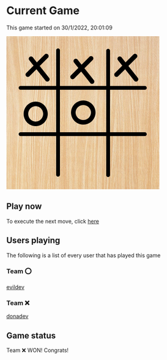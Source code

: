 # Current Game

This game started on 30/1/2022, 20:01:09

![alt text](https://github.com/donadev/TicTacToe/blob/main/games/2022-01-30T19:01:09.092Z/output.png?raw=true)

## Play now
To execute the next move, click [here](https://github.com/donadev/TicTacToe/issues/new?title=Error&body=Game%20has%20ended.)

## Users playing
The following is a list of every user that has played this game
### Team ⭕️

[evildev](https://github.com/evildev)

### Team ❌

[donadev](https://github.com/donadev)


## Game status
Team ❌  WON! Congrats!
